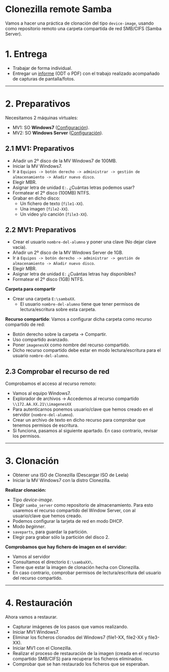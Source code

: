 
# Clonezilla remote Samba

Vamos a hacer una práctica de clonación del tipo `device-image`, usando
como repositorio remoto una carpeta compartida de red SMB/CIFS (Samba Server).

# 1. Entrega

* Trabajar de forma individual.
* Entregar un [informe](../../entregar/informe.md) (ODT o PDF) con el trabajo realizado acompañado de capturas de pantalla/fotos.

---

# 2. Preparativos

Necesitamos 2 máquinas virtuales:
* MV1: SO **Windows7** ([Configuración](../../global/configuracion/windows.md)).
* MV2: SO **Windows Server** ([Configuración](../../global/configuracion/windows-server.md)).

## 2.1 MV1: Preparativos

* Añadir un 2º disco de la MV Windows7 de 100MB.
* Iniciar la MV Windows7.
* Ir a `Equipos -> botón derecho -> administrar -> gestión de almacenamiento -> Añadir nuevo disco`.
* Elegir MBR.
* Asignar letra de unidad `E:`. ¿Cuántas letras podemos usar?
* Formatear el 2º disco (100MB) NTFS.
* Grabar en dicho disco:
    * Un fichero de texto (`file1-XX`).
    * Una imagen (`file2-XX`).
    * Un vídeo y/o canción (`file3-XX`).

## 2.2 MV1: Preparativos

* Crear el usuario `nombre-del-alumno` y poner una clave (No dejar clave vacía).
* Añadir un 2º disco de la MV Windows Server de 1GB.
* Ir a `Equipos -> botón derecho -> administrar -> gestión de almacenamiento -> Añadir nuevo disco`.
* Elegir MBR.
* Asignar letra de unidad `E:` ¿Cuántas letras hay disponibles?
* Formatear el 2º disco (1GB) NTFS.

**Carpeta para compartir**
* Crear una carpeta `E:\sambaXX`.
    * El usuario `nombre-del-alumno` tiene que tener permisos de lectura/escritura sobre esta carpeta.

**Recurso compartido**: Vamos a configurar dicha carpeta como recurso compartido de red:
* Botón derecho sobre la carpeta -> Compartir.
* Uso compartido avanzado.
* Poner `imagenesXX` como nombre del recurso compartido.
* Dicho recurso compartido debe estar en modo lectura/escritura para el usuario `nombre-del-alumno`.

## 2.3 Comprobar el recurso de red

Comprobamos el acceso al recurso remoto:
* Vamos al equipo Windows7.
* Explorador de archivos -> Accedemos al recurso compartido `\\172.AA.XX.21\\imagenesXX`
* Para autenticarnos ponemos usuario/clave que hemos creado en el servidor (`nombre-del-alumno`).
* Crear un archivo de texto en dicho recurso para comprobar que tenemos permisos de escritura.
* Si funciona, pasamos al siguiente apartado. En caso contrario, revisar los permisos.

---

# 3. Clonación

* Obtener una ISO de Clonezilla (Descargar ISO de Leela)
* Iniciar la MV Windows7 con la distro Clonezilla.

**Realizar clonación:**
* Tipo *device-image*.
* Elegir `samba_server` como repositorio de almacenamiento. Para esto usaremos el recurso compartido del Window Server, con al usuario/clave que hemos creado.
* Podemos configurar la tarjeta de red en modo DHCP.
* Modo *beginner*.
* `saveparts`, para guardar la partición.
* Elegir para grabar sólo la partición del disco 2.

**Comprobamos que hay fichero de imagen en el servidor:**
* Vamos al servidor
* Consultamos el directorio `E:\sambaXX\`.
* Tiene que estar la imagen de clonación hecha con Clonezilla.
* En caso contrario, comprobar permisos de lectura/escritura del usuario del recurso compartido.

---

# 4. Restauración

Ahora vamos a restaurar.
* Capturar imágenes de los pasos que vamos realizando.
* Iniciar MV1 Windows7.
* Eliminar los ficheros clonados del Windows7 (file1-XX, file2-XX y file3-XX).
* Iniciar MV1 con el Clonezilla.
* Realizar el proceso de restauración de la imagen (creada en el recurso compartido SMB/CIFS) para recuperar los ficheros eliminados.
* Comprobar que se han restaurado los ficheros que se esperaban.
